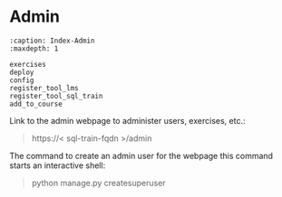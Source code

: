 <!--
SPDX-FileCopyrightText: 2023 2023, Nicolas Bota, Marcel Geiger, Florian Paul, Rajbir Singh, Niklas Sirch, Jan Swiridow, Duc Minh Vu, Mike Wegele

SPDX-License-Identifier: CC-BY-SA-4.0
-->

# Admin

```{toctree}
:caption: Index-Admin
:maxdepth: 1

exercises
deploy
config
register_tool_lms
register_tool_sql_train
add_to_course

```
Link to the admin webpage to administer users, exercises, etc.:
> https://< sql-train-fqdn >/admin

The command to create an admin user for the webpage this command starts an interactive shell:
> python manage.py createsuperuser
